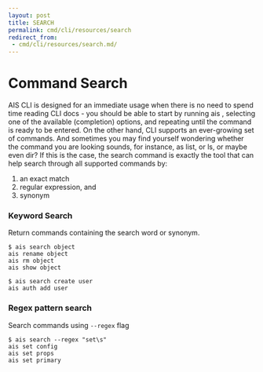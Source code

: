 ```yaml
---
layout: post
title: SEARCH
permalink: cmd/cli/resources/search
redirect_from:
 - cmd/cli/resources/search.md/
---
```


# Command Search

AIS CLI is designed for an immediate usage when there is no need to spend time reading CLI docs - you should be able to start by running ais <TAB-TAB>, selecting one of the available (completion) options, and repeating until the command is ready to be entered.
On the other hand, CLI supports an ever-growing set of commands. And sometimes you may find yourself wondering whether the command you are looking sounds, for instance, as list, or ls, or maybe even dir?
If this is the case, the search command is exactly the tool that can help search through all supported commands by:
1. an exact match
2. regular expression, and
3. synonym

### Keyword Search

Return commands containing the search word or synonym. 

```command
$ ais search object
ais rename object
ais rm object
ais show object

$ ais search create user
ais auth add user
```

### Regex pattern search

Search commands using `--regex` flag

```command 
$ ais search --regex "set\s"
ais set config
ais set props
ais set primary
```

